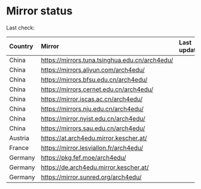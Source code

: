 <script src="./time.js"></script>
# Mirror status
Last check: <script type="text/javascript">localize(1727929630.1662455);</script>

|Country|Mirror|Last update|
|:------|:-----|:----------|
|China|https://mirrors.tuna.tsinghua.edu.cn/arch4edu/|<script type="text/javascript">localize(1727894484);</script>|
|China|https://mirrors.aliyun.com/arch4edu/|<script type="text/javascript">localize(1727894484);</script>|
|China|https://mirrors.bfsu.edu.cn/arch4edu/|<script type="text/javascript">localize(1727894484);</script>|
|China|https://mirrors.cernet.edu.cn/arch4edu/|<script type="text/javascript">localize(1727894484);</script>|
|China|https://mirror.iscas.ac.cn/arch4edu/|<script type="text/javascript">localize(1727894484);</script>|
|China|https://mirrors.nju.edu.cn/arch4edu/|<script type="text/javascript">localize(1727894484);</script>|
|China|https://mirror.nyist.edu.cn/arch4edu/|<script type="text/javascript">localize(1727894484);</script>|
|China|https://mirrors.sau.edu.cn/arch4edu/|<script type="text/javascript">localize(1727894484);</script>|
|Austria|https://at.arch4edu.mirror.kescher.at/|<script type="text/javascript">localize(1727894484);</script>|
|France|https://mirror.lesviallon.fr/arch4edu/|<script type="text/javascript">localize(1727894484);</script>|
|Germany|https://pkg.fef.moe/arch4edu/|<script type="text/javascript">localize(1727894484);</script>|
|Germany|https://de.arch4edu.mirror.kescher.at/|<script type="text/javascript">localize(1727894484);</script>|
|Germany|https://mirror.sunred.org/arch4edu/|<script type="text/javascript">localize(1727894484);</script>|

<script src="./tablefilter/tablefilter.js"></script>
<script src="./table.js"></script>